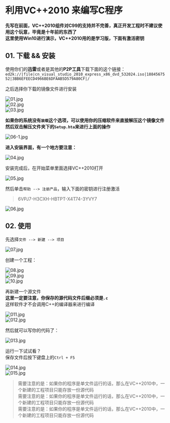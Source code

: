# 利用VC++2010 来编写C程序

**先写在前面，VC++2010组件对C99的支持并不完善，真正开发工程时不建议使用这个玩意，毕竟是十年前的东西了**  
**这里使用Win10进行演示，VC++2010用的是学习版，下面有激活密钥**

## 01. 下载 && 安装
使用你们的**迅雷**或者是其他的**P2P工具**下载下面的这个链接：  
`ed2k://|file|cn_visual_studio_2010_express_x86_dvd_532024.iso|1884567552|3BB6EFEECD4966BE6DFAAB5D579A80CF|/`

之后选择你下载的镜像文件进行安装  

![01.jpg](https://gitee.com/szleaves/C-Practise/raw/master/VC2010-C/pictures/01.jpg)  
![02.jpg](https://gitee.com/szleaves/C-Practise/raw/master/VC2010-C/pictures/02.jpg)  
![03.jpg](https://gitee.com/szleaves/C-Practise/raw/master/VC2010-C/pictures/03.jpg)

**如果你的系统没有`装载`这个选项，可以使用你的压缩软件来直接解压这个镜像文件**  
**然后双击解压文件夹下的`Setup.hta`来进行上面的操作**

![06-1.jpg](https://gitee.com/szleaves/C-Practise/raw/master/VC2010-C/pictures/06-1.jpg)

**进入安装界面，有一个地方要注意：**  

![04.jpg](https://gitee.com/szleaves/C-Practise/raw/master/VC2010-C/pictures/04.jpg)

安装完成后，在开始菜单里面选择VC++2010打开  

![05.jpg](https://gitee.com/szleaves/C-Practise/raw/master/VC2010-C/pictures/05.jpg)

然后单击`帮助 --> 注册产品`，输入下面的密钥进行注册激活  
> 6VPJ7-H3CXH-HBTPT-X4T74-3YVY7  

![06.jpg](https://gitee.com/szleaves/C-Practise/raw/master/VC2010-C/pictures/06.jpg)

## 02. 使用

先选择`文件 --> 新建 --> 项目`  

![07.jpg](https://gitee.com/szleaves/C-Practise/raw/master/VC2010-C/pictures/07.jpg)  

创建一个工程：

![08.jpg](https://gitee.com/szleaves/C-Practise/raw/master/VC2010-C/pictures/08.jpg)  
![09.jpg](https://gitee.com/szleaves/C-Practise/raw/master/VC2010-C/pictures/09.jpg)  
![10.jpg](https://gitee.com/szleaves/C-Practise/raw/master/VC2010-C/pictures/10.jpg)  

再新建一个源文件  
**这里一定要注意，你保存的源代码文件后缀必须是`.c`**  
这样软件才不会调用C++的编译器来进行编译  

![011.jpg](https://gitee.com/szleaves/C-Practise/raw/master/VC2010-C/pictures/011.jpg)  
![012.jpg](https://gitee.com/szleaves/C-Practise/raw/master/VC2010-C/pictures/012.jpg)  

然后就可以写你的代码了：

![013.jpg](https://gitee.com/szleaves/C-Practise/raw/master/VC2010-C/pictures/013.jpg)  

运行一下试试看？  
保存文件后按下键盘上的`Ctrl + F5`  

![014.jpg](https://gitee.com/szleaves/C-Practise/raw/master/VC2010-C/pictures/014.jpg)  
![015.jpg](https://gitee.com/szleaves/C-Practise/raw/master/VC2010-C/pictures/015.jpg)  

> 需要注意的是：如果你的程序是单文件运行的话，那么在VC++2010中，一个新建的工程项目只能存放一份源代码  
> 需要注意的是：如果你的程序是单文件运行的话，那么在VC++2010中，一个新建的工程项目只能存放一份源代码  
> 需要注意的是：如果你的程序是单文件运行的话，那么在VC++2010中，一个新建的工程项目只能存放一份源代码  